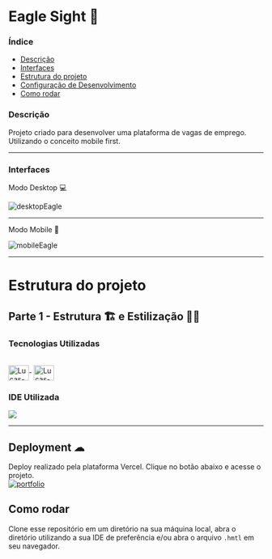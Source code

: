 # Eagle Sight 🦅

### Índice
<ul>
  <a href="#descrição"><li>Descrição</li></a>
  <a href="#interfaces"><li>Interfaces</li></a>
  <a href="#estrutura-do-projeto"><li>Estrutura do projeto</li></a>
  <a href="#deployment-"><li>Configuração de Desenvolvimento</li></a>
  <a href="#como-rodar"><li>Como rodar</li></a>
</ul>

### Descrição
Projeto criado para desenvolver uma plataforma de vagas de emprego. Utilizando o conceito mobile first.

<hr>

### Interfaces
Modo Desktop 💻

![desktopEagle](https://user-images.githubusercontent.com/115199808/223743916-3b8869b3-e24f-4e15-bb53-6d43ac47d540.png)

<hr>

Modo Mobile 📲

![mobileEagle](https://user-images.githubusercontent.com/115199808/223747732-58bdf23d-9701-44ac-af9e-0a80b90d6657.png)

<hr>

# Estrutura do projeto
## Parte 1 - Estrutura 🏗 e Estilização 👨‍🎨
### Tecnologias Utilizadas
<div style="display: inline_block"><br>
  <img align="center" alt="Lucas-HTML" height="30" width="40" src="https://cdn.jsdelivr.net/gh/devicons/devicon/icons/html5/html5-original.svg">-
  <img align="center" alt="Lucas-CSS" height="30" width="40" src="https://cdn.jsdelivr.net/gh/devicons/devicon/icons/css3/css3-original.svg">
</div>

### IDE Utilizada

<div> 
  <img src="https://img.shields.io/badge/Visual_Studio_Code-0078D4?style=for-the-badge&logo=visual%20studio%20code&logoColor=white">
</div>

<hr> 

## Deployment ☁

Deploy realizado pela plataforma Vercel. Clique no botão abaixo e acesse o projeto.<br>
[![portfolio](https://img.shields.io/badge/-CLIQUE%20AQUI-yellowgreen)](https://eagle-sight.vercel.app)

## Como rodar
Clone esse repositório em um diretório na sua máquina local, abra o diretório utilizando a sua IDE de preferência e/ou abra o arquivo ```.hmtl``` em seu navegador.
